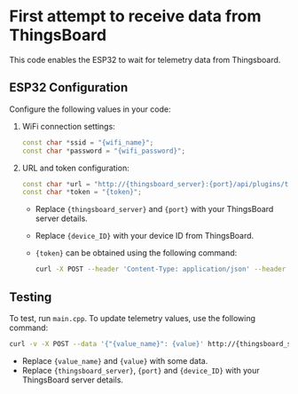 # First attempt to receive data from ThingsBoard

This code enables the ESP32 to wait for telemetry data from Thingsboard.

## ESP32 Configuration

Configure the following values in your code:

1. WiFi connection settings:

    ```cpp
    const char *ssid = "{wifi_name}";
    const char *password = "{wifi_password}";
    ```

2. URL and token configuration:

    ```cpp
    const char *url = "http://{thingsboard_server}:{port}/api/plugins/telemetry/DEVICE/{device_ID}/values/timeseries?keys={name_of_value}";
    const char *token = "{token}";
    ```

    - Replace `{thingsboard_server}` and `{port}` with your ThingsBoard server details.
    - Replace `{device_ID}` with your device ID from ThingsBoard.
    - `{token}` can be obtained using the following command:

      ```bash 
      curl -X POST --header 'Content-Type: application/json' --header 'Accept: application/json' -d '{"username":"{your_thingsboard_username}", "password":"{your_thingsboard_password}"}' 'https://{thingsboard_server}:{port}/api/auth/login'
      ```

## Testing

To test, run `main.cpp`. To update telemetry values, use the following command:

```bash
curl -v -X POST --data '{"{value_name}": {value}' http://{thingsboard_server}:{port}/api/v1/{device_ID}/telemetry --header "Content-Type:application/json"
```

- Replace `{value_name}` and `{value}` with some data.
- Replace `{thingsboard_server}`, `{port}` and `{device_ID}` with your ThingsBoard server details.
  